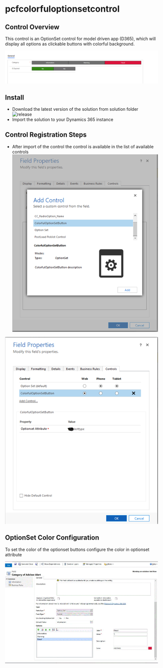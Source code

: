 # pcfcolorfuloptionsetcontrol

## Control Overview
This control is an OptionSet control for model driven app (D365), which will display all options as clickable buttons with colorful background.

![alternativetext](readmeimages/imgOptionSetButton.png)

## Install
 - Download the latest version of the solution from solution folder ![release](Solutions/)
 - Import the solution to your Dynamics 365 instance

## Control Registration Steps 
 - After import of the control the control is available in the list of available controls
![alternativetext](readmeimages/imgOptionSetControlSelect.png)

![alternativetext](readmeimages/imgOptionsetcontrol.png)

## OptionSet Color Configuration
To set the color of the optionset buttons configure the color in optionset attribute

![alternativetext](readmeimages/imgoptionsetcolorconfiguration.png)
